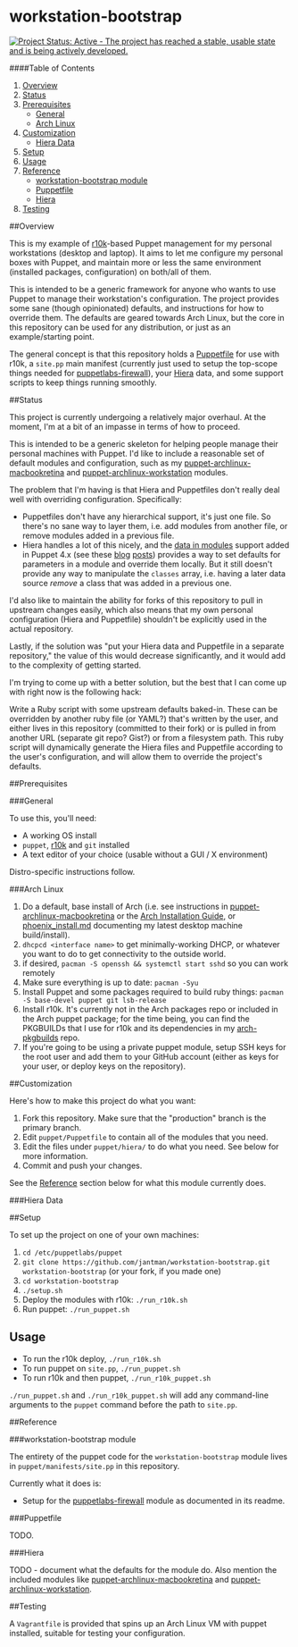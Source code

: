 # workstation-bootstrap

[![Project Status: Active - The project has reached a stable, usable state and is being actively developed.](http://www.repostatus.org/badges/0.1.0/active.svg)](http://www.repostatus.org/#active)

####Table of Contents

1. [Overview](#overview)
2. [Status](#status)
3. [Prerequisites](#prerequisites)
    * [General](#general)
	* [Arch Linux](#arch-linux)
4. [Customization](#customization)
    * [Hiera Data](#hiera-data)
5. [Setup](#setup)
6. [Usage](#usage)
7. [Reference](#reference)
    * [workstation-bootstrap module](#workstation-bootstrap-module)
    * [Puppetfile](#puppetfile)
    * [Hiera](#hiera)
8. [Testing](#testing)

##Overview

This is my example of [r10k](https://github.com/adrienthebo/r10k)-based Puppet management for my personal workstations (desktop and laptop).
It aims to let me configure my personal boxes with Puppet, and maintain more or less the same environment (installed packages,
configuration) on both/all of them.

This is intended to be a generic framework for anyone who wants to use Puppet to manage their workstation's configuration. The project
provides some sane (though opinionated) defaults, and instructions for how to override them. The defaults are  geared towards Arch
Linux, but the core in this repository can be used for any distribution, or just as an example/starting point.

The general concept is that this repository holds a [Puppetfile](https://github.com/puppetlabs/r10k/blob/master/doc/puppetfile.mkd) for
use with r10k, a ``site.pp`` main manifest (currently just used to setup the top-scope things needed for
[puppetlabs-firewall](https://forge.puppetlabs.com/puppetlabs/firewall)), your [Hiera](http://docs.puppetlabs.com/hiera/latest/) data,
and some support scripts to keep things running smoothly.

##Status

This project is currently undergoing a relatively major overhaul. At the moment, I'm at a bit of an impasse in terms of how to proceed.

This is intended to be a generic skeleton for helping people manage their personal machines with Puppet. I'd like to include a reasonable
set of default modules and configuration, such as my [puppet-archlinux-macbookretina](https://github.com/jantman/puppet-archlinux-macbookretina)
and [puppet-archlinux-workstation](https://github.com/jantman/puppet-archlinux-workstation) modules.

The problem that I'm having is that Hiera and Puppetfiles don't really deal well with overriding configuration. Specifically:

- Puppetfiles don't have any hierarchical support, it's just one file. So there's no sane way to layer them, i.e. add modules
from another file, or remove modules added in a previous file.
- Hiera handles a lot of this nicely, and the [data in modules](https://github.com/puppetlabs/puppet/pull/3341) support added in
Puppet 4.x (see these [blog](http://puppet-on-the-edge.blogspot.be/2015/01/puppet-40-data-in-modules-and.html)
[posts](http://puppet-on-the-edge.blogspot.be/2015/02/puppet-40-data-in-modules-part-ii.html)) provides a way to set defaults
for parameters in a module and override them locally. But it still doesn't provide any way to manipulate the ``classes`` array,
i.e. having a later data source _remove_ a class that was added in a previous one.

I'd also like to maintain the ability for forks of this repository to pull in upstream changes easily, which also means that
my own personal configuration (Hiera and Puppetfile) shouldn't be explicitly used in the actual repository.

Lastly, if the solution was "put your Hiera data and Puppetfile in a separate repository," the value of this would decrease
significantly, and it would add to the complexity of getting started.

I'm trying to come up with a better solution, but the best that I can come up with right now is the following hack:

Write a Ruby script with some upstream defaults baked-in. These can be overridden by another ruby file (or YAML?) that's
written by the user, and either lives in this repository (committed to their fork) or is pulled in from another URL
(separate git repo? Gist?) or from a filesystem path. This ruby script will dynamically generate the Hiera files and
Puppetfile according to the user's configuration, and will allow them to override the project's defaults.

##Prerequisites

###General

To use this, you'll need:

* A working OS install
* ``puppet``, [r10k](https://github.com/adrienthebo/r10k) and ``git`` installed
* A text editor of your choice (usable without a GUI / X environment)

Distro-specific instructions follow.

###Arch Linux

1. Do a default, base install of Arch (i.e. see instructions in
   [puppet-archlinux-macbookretina](https://github.com/jantman/puppet-archlinux-macbookretina)
   or the [Arch Installation Guide](https://wiki.archlinux.org/index.php/Installation_guide), or
   [phoenix_install.md](phoenix_install.md) documenting my latest desktop machine build/install).
2. ``dhcpcd <interface name>`` to get minimally-working DHCP, or whatever you want to do to get connectivity to the outside world.
3. if desired, ``pacman -S openssh && systemctl start sshd`` so you can work remotely
4. Make sure everything is up to date: ``pacman -Syu``
5. Install Puppet and some packages required to build ruby things: ``pacman -S base-devel puppet git lsb-release``
6. Install r10k. It's currently not in the Arch packages repo or included in the Arch puppet package; for the time being,
   you can find the PKGBUILDs that I use for r10k and its dependencies in my [arch-pkgbuilds](https://github.com/jantman/arch-pkgbuilds) repo.
7. If you're going to be using a private puppet module, setup SSH keys for the root user and add them to your GitHub account (either as keys
   for your user, or deploy keys on the repository).

##Customization

Here's how to make this project do what you want:

1. Fork this repository. Make sure that the "production" branch is the primary branch.
2. Edit ``puppet/Puppetfile`` to contain all of the modules that you need.
3. Edit the files under ``puppet/hiera/`` to do what you need. See below for more information.
4. Commit and push your changes.

See the [Reference](#reference) section below for what this module currently does.

###Hiera Data

##Setup

To set up the project on one of your own machines:

1. ``cd /etc/puppetlabs/puppet``
2. ``git clone https://github.com/jantman/workstation-bootstrap.git workstation-bootstrap`` (or your fork, if you made one)
3. ``cd workstation-bootstrap``
4. ``./setup.sh``
5. Deploy the modules with r10k: ``./run_r10k.sh``
6. Run puppet: ``./run_puppet.sh``

## Usage

* To run the r10k deploy, ``./run_r10k.sh``
* To run puppet on ``site.pp``, ``./run_puppet.sh``
* To run r10k and then puppet, ``./run_r10k_puppet.sh``

``./run_puppet.sh`` and ``./run_r10k_puppet.sh`` will add any command-line arguments to the ``puppet`` command before the path to ``site.pp``.

##Reference

###workstation-bootstrap module

The entirety of the puppet code for the ``workstation-bootstrap`` module lives in ``puppet/manifests/site.pp`` in this repository.

Currently what it does is:

* Setup for the [puppetlabs-firewall](https://forge.puppetlabs.com/puppetlabs/firewall) module as documented in its readme.

###Puppetfile

TODO.

###Hiera

TODO - document what the defaults for the module do. Also mention the included modules like [puppet-archlinux-macbookretina](https://github.com/jantman/puppet-archlinux-macbookretina) and [puppet-archlinux-workstation](https://github.com/jantman/puppet-archlinux-workstation).

##Testing

A ``Vagrantfile`` is provided that spins up an Arch Linux VM with puppet installed, suitable for testing your configuration.
